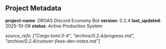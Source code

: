 ## Project Metadata


**project-name**: DROAS Discord Economy Bot
**version**: 0.2.4
**last_updated**: 2025-10-08
**status**: Active Production System

*source_refs: ["Cargo.toml:3-4", "archive/0.2.4/progress.md", "archive/0.2.4/cutover-fixes-dev-notes.md"]*

